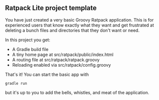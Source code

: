 Ratpack Lite project template
-----------------------------

You have just created a very basic Groovy Ratpack application. This is for
experienced users that know exactly what they want and get frustrated at
deleting a bunch files and directories that they don't want or need.

In this project you get:

* A Gradle build file
* A tiny home page at src/ratpack/public/index.html
* A routing file at src/ratpack/ratpack.groovy
* Reloading enabled via src/ratpack/config.groovy

That's it! You can start the basic app with

    gradle run

but it's up to you to add the bells, whistles, and meat of the application.
